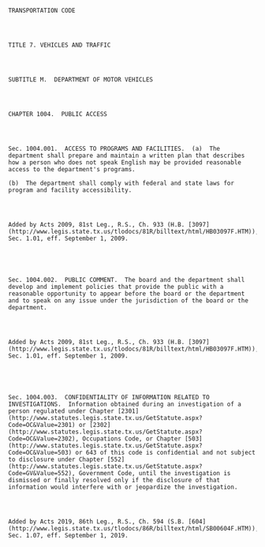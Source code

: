 ﻿
    
    
    	
    					
    
    
    TRANSPORTATION CODE
    
      
    
    
    TITLE 7. VEHICLES AND TRAFFIC
    
      
    
    
    SUBTITLE M.  DEPARTMENT OF MOTOR VEHICLES
    
      
    
    
    CHAPTER 1004.  PUBLIC ACCESS
    
      
    
    
    Sec. 1004.001.  ACCESS TO PROGRAMS AND FACILITIES.  (a)  The department shall prepare and maintain a written plan that describes how a person who does not speak English may be provided reasonable access to the department's programs.
    
    (b)  The department shall comply with federal and state laws for program and facility accessibility.
    
    
    
    
    Added by Acts 2009, 81st Leg., R.S., Ch. 933 (H.B. [3097](http://www.legis.state.tx.us/tlodocs/81R/billtext/html/HB03097F.HTM)), Sec. 1.01, eff. September 1, 2009.
    
    
    
    
    
    Sec. 1004.002.  PUBLIC COMMENT.  The board and the department shall develop and implement policies that provide the public with a reasonable opportunity to appear before the board or the department and to speak on any issue under the jurisdiction of the board or the department.
    
    
    
    
    Added by Acts 2009, 81st Leg., R.S., Ch. 933 (H.B. [3097](http://www.legis.state.tx.us/tlodocs/81R/billtext/html/HB03097F.HTM)), Sec. 1.01, eff. September 1, 2009.
    
    
    
    
    
    Sec. 1004.003.  CONFIDENTIALITY OF INFORMATION RELATED TO INVESTIGATIONS.  Information obtained during an investigation of a person regulated under Chapter [2301](http://www.statutes.legis.state.tx.us/GetStatute.aspx?Code=OC&Value=2301) or [2302](http://www.statutes.legis.state.tx.us/GetStatute.aspx?Code=OC&Value=2302), Occupations Code, or Chapter [503](http://www.statutes.legis.state.tx.us/GetStatute.aspx?Code=OC&Value=503) or 643 of this code is confidential and not subject to disclosure under Chapter [552](http://www.statutes.legis.state.tx.us/GetStatute.aspx?Code=GV&Value=552), Government Code, until the investigation is dismissed or finally resolved only if the disclosure of that information would interfere with or jeopardize the investigation.
    
    
    
    
    Added by Acts 2019, 86th Leg., R.S., Ch. 594 (S.B. [604](http://www.legis.state.tx.us/tlodocs/86R/billtext/html/SB00604F.HTM)), Sec. 1.07, eff. September 1, 2019.
    
    
    
    
    				
